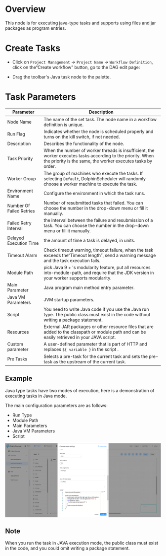 # Overview

This node is for executing java-type tasks and supports using files and jar packages as program entries.

# Create Tasks

- Click on `Project Management` -> `Project Name` -> `Workflow Definition`, click on the“Create workflow” button, go to the DAG edit page:

- Drag the toolbar's Java task node to the palette.

# Task Parameters
| **Parameter** | **Description** |
| ------- | ---------- |
|Node Name|The name of the set task. The node name in a workflow definition is unique.
|Run Flag|Indicates whether the node is scheduled properly and turns on the kill switch, if not needed.
|Description|Describes the functionality of the node.
|Task Priority|When the number of worker threads is insufficient, the worker executes tasks according to the priority. When the priority is the same, the worker executes tasks by order.
|Worker Group|The group of machines who execute the tasks. If selecting `Default`, DolphinScheduler will randomly choose a worker machine to execute the task.
|Environment Name|Configure the environment in which the task runs.
|Number Of Failed Retries|Number of resubmitted tasks that failed. You can choose the number in the drop-down menu or fill it manually.
|Failed Retry Interval|the interval between the failure and resubmission of a task. You can choose the number in the drop-down menu or fill it manually.
|Delayed Execution Time|the amount of time a task is delayed, in units.
|Timeout Alarm|Check timeout warning, timeout failure, when the task exceeds the“Timeout length”, send a warning message and the task execution fails.
|Module Path| pick Java 9 + 's modularity feature, put all resources into-module-path, and require that the JDK version in your worker supports modularity.
|Main Parameter|Java program main method entry parameter.
|Java VM Parameters|JVM startup parameters.
|Script|You need to write Java code if you use the Java run type. The public class must exist in the code without writing a package statement.
|Resources|External JAR packages or other resource files that are added to the classpath or module path and can be easily retrieved in your JAVA script.
|Custom parameter|A user-defined parameter that is part of HTTP and replaces `${ variable }` in the script .
|Pre Tasks|Selects a pre-task for the current task and sets the pre-task as the upstream of the current task.

## Example

Java type tasks have two modes of execution, here is a demonstration of executing tasks in Java mode.

The main configuration parameters are as follows:
- Run Type
- Module Path
- Main Parameters
- Java VM Parameters
- Script 

![java_task](../../../../img/tasks/demo/java_task02.png)

## Note

When you run the task in JAVA execution mode, the public class must exist in the code, and you could omit writing a package statement.
